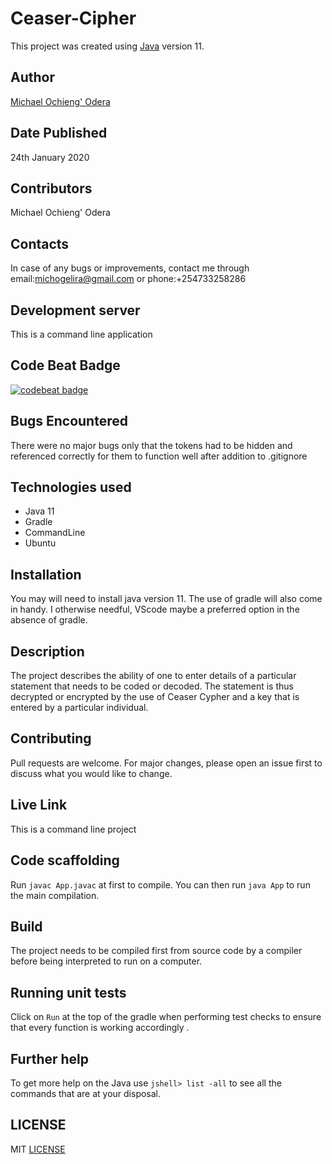 # Ceaser-Cipher

This project was created using [Java](https://jdk.java.net/java-se-ri/11) version 11.

## Author
[Michael Ochieng' Odera](https://www.github.com/MichaelOdera)

## Date Published
24th January 2020


## Contributors
Michael Ochieng' Odera


## Contacts
In case of any bugs or improvements, contact me through email:michogelira@gmail.com or phone:+254733258286

## Development server
This is a command line application

## Code Beat Badge
[![codebeat badge](https://codebeat.co/badges/372c98be-89c2-4c3a-96ca-a6a2e60b3bb6)](https://codebeat.co/projects/github-com-michaelodera-ceasercipher-dev)



## Bugs Encountered
There were no major bugs only that the tokens had to be hidden and referenced correctly for them to function well after addition to .gitignore

## Technologies used
* Java 11
* Gradle
* CommandLine
* Ubuntu


## Installation
You may will need to install java version 11. The use of gradle will also come in handy. I otherwise needful, VScode maybe a preferred option in the absence of gradle.

## Description
The project describes the ability of one to enter details of a particular statement that needs to be coded or decoded. The statement is thus decrypted or encrypted by the use of Ceaser Cypher and a key that is entered by a particular individual.

## Contributing
Pull requests are welcome. For major changes, please open an issue first to discuss what you would like to change.



## Live Link
This is a command line project


## Code scaffolding

Run `javac App.javac` at first to compile. You can then run `java App` to run the main compilation.

## Build

The project needs to be compiled first from source code by a compiler before being interpreted to run on a computer.

## Running unit tests

Click on `Run` at the top of the gradle when performing test checks to ensure that every function is working accordingly .


## Further help

To get more help on the Java use `jshell> list -all` to see all the commands that are at your disposal.

##  LICENSE
MIT [LICENSE](LICENSE)

